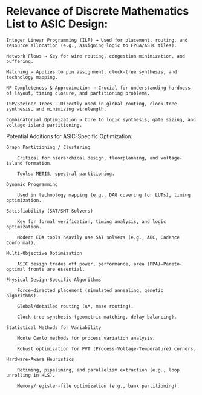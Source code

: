 # Relevance of Discrete Mathematics List to ASIC Design:

    Integer Linear Programming (ILP) → Used for placement, routing, and resource allocation (e.g., assigning logic to FPGA/ASIC tiles).

    Network Flows → Key for wire routing, congestion minimization, and buffering.

    Matching → Applies to pin assignment, clock-tree synthesis, and technology mapping.

    NP-Completeness & Approximation → Crucial for understanding hardness of layout, timing closure, and partitioning problems.

    TSP/Steiner Trees → Directly used in global routing, clock-tree synthesis, and minimizing wirelength.

    Combinatorial Optimization → Core to logic synthesis, gate sizing, and voltage-island partitioning.

Potential Additions for ASIC-Specific Optimization:

    Graph Partitioning / Clustering

        Critical for hierarchical design, floorplanning, and voltage-island formation.

        Tools: METIS, spectral partitioning.

    Dynamic Programming

        Used in technology mapping (e.g., DAG covering for LUTs), timing optimization.

    Satisfiability (SAT/SMT Solvers)

        Key for formal verification, timing analysis, and logic optimization.

        Modern EDA tools heavily use SAT solvers (e.g., ABC, Cadence Conformal).

    Multi-Objective Optimization

        ASIC design trades off power, performance, area (PPA)—Pareto-optimal fronts are essential.

    Physical Design-Specific Algorithms

        Force-directed placement (simulated annealing, genetic algorithms).

        Global/detailed routing (A*, maze routing).

        Clock-tree synthesis (geometric matching, delay balancing).

    Statistical Methods for Variability

        Monte Carlo methods for process variation analysis.

        Robust optimization for PVT (Process-Voltage-Temperature) corners.

    Hardware-Aware Heuristics

        Retiming, pipelining, and parallelism extraction (e.g., loop unrolling in HLS).

        Memory/register-file optimization (e.g., bank partitioning).
